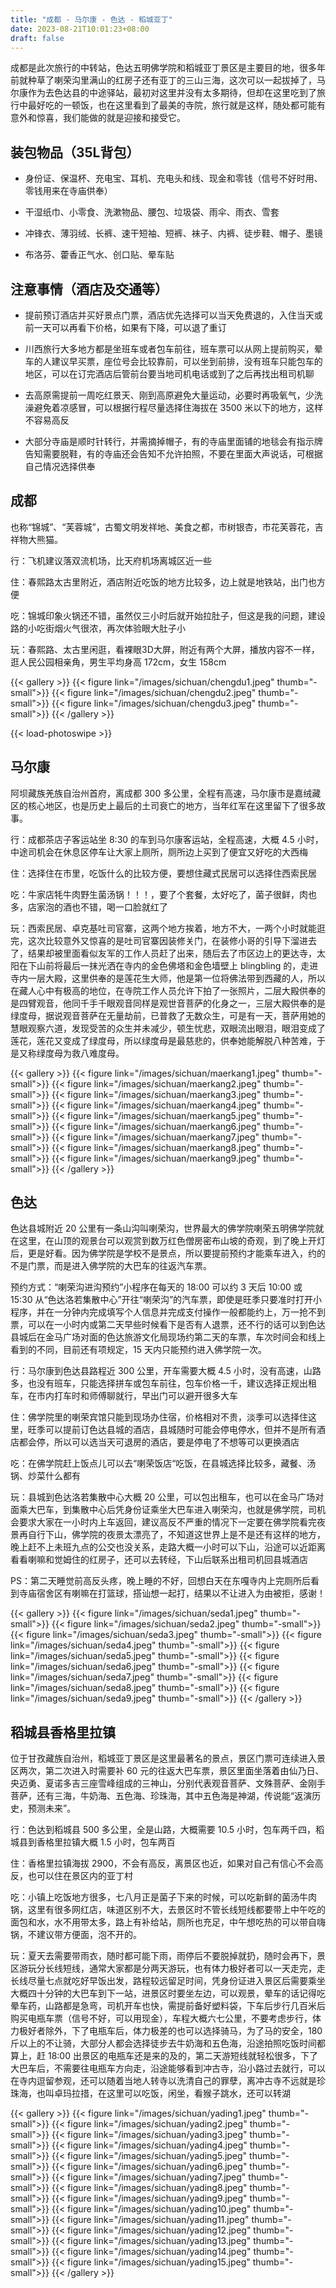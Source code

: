 ```yaml
---
title: "成都 - 马尔康 - 色达 - 稻城亚丁"
date: 2023-08-21T10:01:23+08:00
draft: false
---
```


成都是此次旅行的中转站，色达五明佛学院和稻城亚丁景区是主要目的地，很多年前就种草了喇荣沟里满山的红房子还有亚丁的三山三海，这次可以一起拔掉了，马尔康作为去色达县的中途驿站，最初对这里并没有太多期待，但却在这里吃到了旅行中最好吃的一顿饭，也在这里看到了最美的寺院，旅行就是这样，随处都可能有意外和惊喜，我们能做的就是迎接和接受它。

## 装包物品（35L背包）

- 身份证、保温杯、充电宝、耳机、充电头和线、现金和零钱（信号不好时用、零钱用来在寺庙供奉）

- 干湿纸巾、小零食、洗漱物品、腰包、垃圾袋、雨伞、雨衣、雪套

- 冲锋衣、薄羽绒、长裤、速干短袖、短裤、袜子、内裤、徒步鞋、帽子、墨镜

- 布洛芬、藿香正气水、创口贴、晕车贴

## 注意事情（酒店及交通等）

- 提前预订酒店并买好景点门票，酒店优先选择可以当天免费退的，入住当天或前一天可以再看下价格，如果有下降，可以退了重订

- 川西旅行大多地方都是坐班车或者包车前往，班车票可以从网上提前购买，晕车的人建议早买票，座位号会比较靠前，可以坐到前排，没有班车只能包车的地区，可以在订完酒店后管前台要当地司机电话或到了之后再找出租司机聊

- 去高原需提前一周吃红景天、刚到高原避免大量运动，必要时再吸氧气，少洗澡避免着凉感冒，可以根据行程尽量选择住海拔在 3500 米以下的地方，这样不容易高反

- 大部分寺庙是顺时针转行，并需摘掉帽子，有的寺庙里面铺的地毯会有指示牌告知需要脱鞋，有的寺庙还会告知不允许拍照，不要在里面大声说话，可根据自己情况选择供奉

## 成都

也称“锦城”、“芙蓉城”，古蜀文明发祥地、美食之都，市树银杏，市花芙蓉花，吉祥物大熊猫。

行：飞机建议落双流机场，比天府机场离城区近一些

住：春熙路太古里附近，酒店附近吃饭的地方比较多，边上就是地铁站，出门也方便

吃：锦城印象火锅还不错，虽然仅三小时后就开始拉肚子，但这是我的问题，建设路的小吃街烟火气很浓，再次体验眼大肚子小

玩：春熙路、太古里闲逛，看裸眼3D大屏，附近有两个大屏，播放内容不一样，逛人民公园相亲角，男生平均身高 172cm，女生 158cm

{{< gallery >}}
  {{< figure link="/images/sichuan/chengdu1.jpeg" thumb="-small">}}
  {{< figure link="/images/sichuan/chengdu2.jpeg" thumb="-small">}}
  {{< figure link="/images/sichuan/chengdu3.jpeg" thumb="-small">}}
{{< /gallery >}}

{{< load-photoswipe >}}


## 马尔康

阿坝藏族羌族自治州首府，离成都 300 多公里，全程有高速，马尔康市是嘉绒藏区的核心地区，也是历史上最后的土司衰亡的地方，当年红军在这里留下了很多故事。

行：成都茶店子客运站坐 8:30 的车到马尔康客运站，全程高速，大概 4.5 小时，中途司机会在休息区停车让大家上厕所，厕所边上买到了便宜又好吃的大西梅

住：选择住在市里，吃饭什么的比较方便，要想住藏式民居可以选择住西索民居

吃：牛家店牦牛肉野生菌汤锅！！！，要了个套餐，太好吃了，菌子很鲜，肉也多，店家泡的酒也不错，喝一口脸就红了

玩：西索民居、卓克基吐司官寨，这两个地方挨着，地方不大，一两个小时就能逛完，这次比较意外又惊喜的是吐司官寨因装修关门，在装修小哥的引导下溜进去了，结果却被里面看似友军的工作人员赶了出来，随后去了市区边上的更达寺，太阳在下山前将最后一抹光洒在寺内的金色佛塔和金色墙壁上 blingbling 的，走进寺内一层大殿，这里供奉的是莲花生大师，他是第一位将佛法带到西藏的人，所以在藏人心中有极高的地位，在寺院工作人员允许下拍了一张照片，二层大殿供奉的是四臂观音，他同千手千眼观音同样是观世音菩萨的化身之一，三层大殿供奉的是绿度母，据说观音菩萨在无量劫前，已普救了无数众生，可是有一天，菩萨用她的慧眼观察六道，发现受苦的众生并未减少，顿生忧悲，双眼流出眼泪，眼泪变成了莲花，莲花又变成了绿度母，所以绿度母是最慈悲的，供奉她能解脱八种苦难，于是又称绿度母为救八难度母。

{{< gallery >}}
  {{< figure link="/images/sichuan/maerkang1.jpeg" thumb="-small">}}
  {{< figure link="/images/sichuan/maerkang2.jpeg" thumb="-small">}}
  {{< figure link="/images/sichuan/maerkang3.jpeg" thumb="-small">}}
  {{< figure link="/images/sichuan/maerkang4.jpeg" thumb="-small">}}
  {{< figure link="/images/sichuan/maerkang5.jpeg" thumb="-small">}}
  {{< figure link="/images/sichuan/maerkang6.jpeg" thumb="-small">}}
  {{< figure link="/images/sichuan/maerkang7.jpeg" thumb="-small">}}
  {{< figure link="/images/sichuan/maerkang8.jpeg" thumb="-small">}}
  {{< figure link="/images/sichuan/maerkang9.jpeg" thumb="-small">}}
{{< /gallery >}}

## 色达

色达县城附近 20 公里有一条山沟叫喇荣沟，世界最大的佛学院喇荣五明佛学院就在这里，在山顶的观景台可以观赏到数万红色僧房密布山坡的奇观，到了晚上开灯后，更是好看。因为佛学院是学校不是景点，所以要提前预约才能乘车进入，约的不是门票，而是进入佛学院的大巴车的往返汽车票。

预约方式：“喇荣沟进沟预约”小程序在每天的 18:00 可以约 3 天后 10:00 或 15:30 从“色达洛若集散中心”开往“喇荣沟”的汽车票，即使是旺季只要准时打开小程序，并在一分钟内完成填写个人信息并完成支付操作一般都能约上，万一抢不到票，可以在一小时内或第二天早些时候看下是否有人退票，还不行的话可以到色达县城后在金马广场对面的色达旅游文化局现场约第二天的车票，车次时间会和线上看到的不同，目前还有项规定，15 天内只能预约进入佛学院一次。

行：马尔康到色达县路程近 300 公里，开车需要大概 4.5 小时，没有高速，山路多，也没有班车，只能选择拼车或包车前往，包车价格一千，建议选择正规出租车，在市内打车时和师傅聊就行，早出门可以避开很多大车

住：佛学院里的喇荣宾馆只能到现场办住宿，价格相对不贵，淡季可以选择住这里，旺季可以提前订色达县城的酒店，县城随时可能会停电停水，但并不是所有酒店都会停，所以可以选当天可退房的酒店，要是停电了不想等可以更换酒店

吃：在佛学院赶上饭点儿可以去“喇荣饭店“吃饭，在县城选择比较多，藏餐、汤锅、炒菜什么都有

玩：县城到色达洛若集散中心大概 20 公里，可以包出租车，也可以在金马广场对面乘大巴车，到集散中心后凭身份证乘坐大巴车进入喇荣沟，也就是佛学院，司机会要求大家在一小时内上车返回，建议高反不严重的情况下一定要在佛学院看完夜景再自行下山，佛学院的夜景太漂亮了，不知道这世界上是不是还有这样的地方，晚上赶不上未班九点的公交也没关系，走路大概一小时可以下山，沿途可以近距离看看喇嘛和觉姆住的红房子，还可以去转经，下山后联系出租司机回县城酒店

PS：第二天睡觉前高反头疼，晚上睡的不好，回想白天在东嘎寺内上完厕所后看到寺庙宿舍区有喇嘛在打篮球，搭讪想一起打，结果以不让进入为由被拒，感谢！

{{< gallery >}}
  {{< figure link="/images/sichuan/seda1.jpeg" thumb="-small">}}
  {{< figure link="/images/sichuan/seda2.jpeg" thumb="-small">}}
  {{< figure link="/images/sichuan/seda3.jpeg" thumb="-small">}}
  {{< figure link="/images/sichuan/seda4.jpeg" thumb="-small">}}
  {{< figure link="/images/sichuan/seda5.jpeg" thumb="-small">}}
  {{< figure link="/images/sichuan/seda6.jpeg" thumb="-small">}}
  {{< figure link="/images/sichuan/seda7.jpeg" thumb="-small">}}
  {{< figure link="/images/sichuan/seda8.jpeg" thumb="-small">}}
  {{< figure link="/images/sichuan/seda9.jpeg" thumb="-small">}}
{{< /gallery >}}

## 稻城县香格里拉镇

位于甘孜藏族自治州，稻城亚丁景区是这里最著名的景点，景区门票可连续进入景区两次，第二次进入时需要补 60 元的往返大巴车票，景区里面坐落着由仙乃日、央迈勇、夏诺多吉三座雪峰组成的三神山，分别代表观音菩萨、文殊菩萨、金刚手菩萨，还有三海，牛奶海、五色海、珍珠海，其中五色海是神湖，传说能“返演历史，预测未来”。

行：色达到稻城县 500 多公里，全是山路，大概需要 10.5 小时，包车两千四，稻城县到香格里拉镇大概 1.5 小时，包车两百

住：香格里拉镇海拔 2900，不会有高反，离景区也近，如果对自己有信心不会高反，也可以住在景区内的亚丁村

吃：小镇上吃饭地方很多，七八月正是菌子下来的时候，可以吃新鲜的菌汤牛肉锅，这里有很多网红店，味道区别不大，去景区时不管长线短线都要带上中午吃的面包和水，水不用带太多，路上有补给站，厕所也充足，中午想吃热的可以带自嗨锅，不建议带方便面，泡不开的。

玩：夏天去需要带雨衣，随时都可能下雨，雨停后不要脱掉就扔，随时会再下，景区游玩分长线短线，通常大家都是分两天游玩，也有体力极好者可以一天走完，走长线尽量七点就吃好早饭出发，路程较远留足时间，凭身份证进入景区后需要乘坐大概四十分钟的大巴车到下一站，进景区时要坐左边，可以观景，晕车的话记得吃晕车药，山路都是急弯，司机开车也快，需提前备好塑料袋，下车后步行几百米后购买电瓶车票（信号不好，可以用现金），车程大概六七公里，不要考虑步行，体力极好者除外，下了电瓶车后，体力极差的也可以选择骑马，为了马的安全，180 斤以上的不让骑，大部分人都会选择徒步去牛奶海和五色海，沿途拍照吃饭时间都算上，赶 18:00 出景区的电瓶车还是来的及的，第二天游短线就轻松很多，下了大巴车后，不需要往电瓶车方向走，沿途能够看到冲古寺，沿小路过去就行，可以在寺内逗留参观，还可以随着当地人转寺以洗清自己的罪孽，离冲古寺不远就是珍珠海，也叫卓玛拉措，在这里可以吃饭，闲坐，看猴子跳水，还可以转湖

{{< gallery >}}
  {{< figure link="/images/sichuan/yading1.jpeg" thumb="-small">}}
  {{< figure link="/images/sichuan/yading2.jpeg" thumb="-small">}}
  {{< figure link="/images/sichuan/yading3.jpeg" thumb="-small">}}
  {{< figure link="/images/sichuan/yading4.jpeg" thumb="-small">}}
  {{< figure link="/images/sichuan/yading5.jpeg" thumb="-small">}}
  {{< figure link="/images/sichuan/yading6.jpeg" thumb="-small">}}
  {{< figure link="/images/sichuan/yading7.jpeg" thumb="-small">}}
  {{< figure link="/images/sichuan/yading8.jpeg" thumb="-small">}}
  {{< figure link="/images/sichuan/yading9.jpeg" thumb="-small">}}
  {{< figure link="/images/sichuan/yading10.jpeg" thumb="-small">}}
  {{< figure link="/images/sichuan/yading11.jpeg" thumb="-small">}}
  {{< figure link="/images/sichuan/yading12.jpeg" thumb="-small">}}
  {{< figure link="/images/sichuan/yading13.jpeg" thumb="-small">}}
  {{< figure link="/images/sichuan/yading14.jpeg" thumb="-small">}}
  {{< figure link="/images/sichuan/yading15.jpeg" thumb="-small">}}
{{< /gallery >}}
